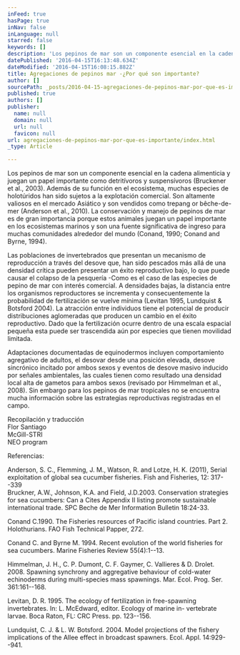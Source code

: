 ```yaml
---
inFeed: true
hasPage: true
inNav: false
inLanguage: null
starred: false
keywords: []
description: 'Los pepinos de mar son un componente esencial en la cadena alimenticia y juegan un papel importante como detritívoros y suspensívoros (Bruckener et al., 2003). Además de su función en el ecosistema, muchas especies de holotúridos han sido sujetos a la explotación comercial. Son altamente valiosos en el mercado Asiático y son vendidos como trepang or bêche-de- mer (Anderson et al., 2010). La conservación y manejo de pepinos de mar es de gran importancia porque estos animales juegan un papel importante en los ecosistemas marinos y son una fuente significativa de ingreso para muchas comunidades alrededor del mundo (Conand, 1990; Conand and Byrne, 1994).'
datePublished: '2016-04-15T16:13:48.634Z'
dateModified: '2016-04-15T16:08:15.882Z'
title: Agregaciones de pepinos mar -¿Por qué son importante?
author: []
sourcePath: _posts/2016-04-15-agregaciones-de-pepinos-mar-por-que-es-importante.md
published: true
authors: []
publisher:
  name: null
  domain: null
  url: null
  favicon: null
url: agregaciones-de-pepinos-mar-por-que-es-importante/index.html
_type: Article

---
```

Los pepinos de mar son un componente esencial en la cadena alimenticia y juegan un papel importante como detritívoros y suspensívoros (Bruckener et al., 2003). Además de su función en el ecosistema, muchas especies de holotúridos han sido sujetos a la explotación comercial. Son altamente valiosos en el mercado Asiático y son vendidos como trepang or bêche-de- mer (Anderson et al., 2010). La conservación y manejo de pepinos de mar es de gran importancia porque estos animales juegan un papel importante en los ecosistemas marinos y son una fuente significativa de ingreso para muchas comunidades alrededor del mundo (Conand, 1990; Conand and Byrne, 1994).

Las poblaciones de invertebrados que presentan un mecanismo de reproducción a través del desove que, han sido pescados más allá de una densidad crítica pueden presentar un éxito reproductivo bajo, lo que puede causar el colapso de la pesquería -Como es el caso de las especies de pepino de mar con interés comercial. A densidades bajas, la distancia entre los organismos reproductores se incrementa y consecuentemente la probabilidad de fertilización se vuelve mínima (Levitan 1995, Lundquist & Botsford 2004). La atracción entre individuos tiene el potencial de producir distribuciones aglomeradas que producen un cambio en el éxito reproductivo. Dado que la fertilización ocurre dentro de una escala espacial pequeña esta puede ser trascendida aún por especies que tienen movilidad limitada.

Adaptaciones documentadas de equinodermos incluyen comportamiento agregativo de adultos, el desovar desde una posición elevada, desove sincrónico incitado por ambos sexos y eventos de desove masivo inducido por señales ambientales, las cuales tienen como resultado una densidad local alta de gametos para ambos sexos (revisado por Himmelman et al., 2008). Sin embargo para los pepinos de mar tropicales no se encuentra mucha información sobre las estrategias reproductivas registradas en el campo.

Recopilación y traducción  
Flor Santiago  
McGill-STRI  
NEO program

Referencias:

Anderson, S. C., Flemming, J. M., Watson, R. and Lotze, H. K. (2011), Serial exploitation of global sea cucumber fisheries. Fish and Fisheries, 12: 317--339  
Bruckner, A.W., Johnson, K.A. and Field, J.D.2003\. Conservation strategies for sea cucumbers: Can a Cites Appendix II listing promote sustainable international trade. SPC Beche de Mer Information Bulletin 18:24-33\.

Conand C.1990\. The Fisheries resources of Pacific island countries. Part 2\. Holothurians. FAO Fish Technical Papper, 272\.

Conand C. and Byrne M. 1994\. Recent evolution of the world fisheries for sea cucumbers. Marine Fisheries Review 55(4):1--13\.

Himmelman, J. H., C. P. Dumont, C. F. Gaymer, C. Vallieres & D. Drolet. 2008\. Spawning synchrony and aggregative behaviour of cold-water echinoderms during multi-species mass spawnings. Mar. Ecol. Prog. Ser. 361:161--168\.

Levitan, D. R. 1995\. The ecology of fertilization in free-spawning invertebrates. In: L. McEdward, editor. Ecology of marine in- vertebrate larvae. Boca Raton, FL: CRC Press. pp. 123--156\.

Lundquist, C. J. & L. W. Botsford. 2004\. Model projections of the fishery implications of the Allee effect in broadcast spawners. Ecol. Appl. 14:929--941\.